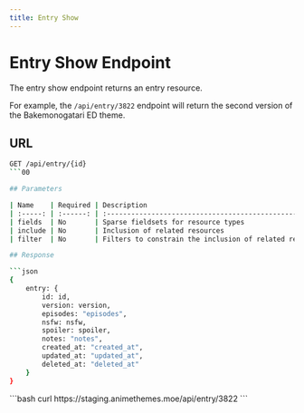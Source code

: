 ```yaml
---
title: Entry Show
---
```


<Block>

# Entry Show Endpoint

The entry show endpoint returns an entry resource.

For example, the `/api/entry/3822` endpoint will return the second version of the Bakemonogatari ED theme.

## URL

```sh
GET /api/entry/{id}
```00

## Parameters

| Name    | Required | Description                                             |
| :-----: | :------: | :------------------------------------------------------ |
| fields  | No       | Sparse fieldsets for resource types                     |
| include | No       | Inclusion of related resources                          |
| filter  | No       | Filters to constrain the inclusion of related resources |

## Response

```json
{
    entry: {
        id: id,
        version: version,
        episodes: "episodes",
        nsfw: nsfw,
        spoiler: spoiler,
        notes: "notes",
        created_at: "created_at",
        updated_at: "updated_at",
        deleted_at: "deleted_at"
    }
}
```

<Example>

<CURL>
```bash
curl https://staging.animethemes.moe/api/entry/3822
```
</CURL>

</Example>

</Block>